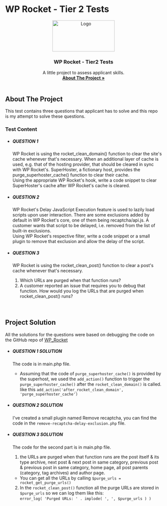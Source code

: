 # WP Rocket - Tier 2 Tests
<p align="center">
  <a href="https://docs.wp-rocket.me/">
    <img src="https://d33v4339jhl8k0.cloudfront.net/docs/assets/5415e7bfe4b01e2a68fe8243/images/60dc6f558556b07a2884aed1/wp-rocket-logo-dark@2.png" alt="Logo" width="200" height="100">
  </a>

  <h3 align="center">WP Rocket - Tier2 Tests</h3>

  <p align="center">
    A little project to assess applicant skills.
    <br />
    <a href="#about-the-project"><strong> About The Project »</strong></a>
    <br />
    <br />
  </p>
</p>

<!-- ABOUT THE PROJECT -->

## About The Project

This test contains three questions that applicant has to solve and this repo is my attempt to solve these questions.

### Test Content
- ##### QUESTION 1

  WP Rocket is using the rocket_clean_domain() function to clear the site's cache whenever that's necessary.
  When an additional layer of cache is used, e.g. that of the hosting provider, that should be cleared in sync with WP Rocket's.
  SuperHoster, a fictionary host, provides the purge_superhoster_cache() function to clear their cache.
  <br />
  Using the appropriate WP Rocket's hook, write a code snippet to clear SuperHoster's cache after WP Rocket's cache is cleared.

- ##### QUESTION 2
  WP Rocket's Delay JavaScript Execution feature is used to lazily load scripts upon user interaction.
  There are some exclusions added by default in WP Rocket's core, one of them being recaptcha/api.js.
  A customer wants that script to be delayed, i.e. removed from the list of built-in exclusions. 
  <br />
  Using WP Rocket's respective filter, write a code snippet or a small plugin to remove that exclusion and allow the delay of the script.

- ##### QUESTION 3
  WP Rocket is using the rocket_clean_post() function to clear a post's cache whenever that's necessary.
  <br />
  1. Which URLs are purged when that function runs?
  2. A customer reported an issue that requires you to debug that function. How would you log the URLs that are purged when rocket_clean_post() runs?
  <br />
  <br />

<!-- PROJECT SOLUTION -->
## Project Solution 
All the solutions for the questions were based on debugging the code on the GitHub repo of <a href="https://github.com/wp-media/wp-rocket">WP_Rocket</a>

- ##### QUESTION 1 SOLUTION
  The code is in main.php file.
  - Assuming that the code of ``` purge_superhoster_cache() ``` is provided by the superhost, we used the ``` add_action() ``` function to trigger the ``` purge_superhoster_cache() ``` after the ``` rocket_clean_domain() ``` is called.
  like this ``` add_action('after_rocket_clean_domain', 'purge_superhoster_cache') ```

- ##### QUESTION 2 SOLUTION
  I've created a small plugin named Remove recaptcha, you can find the code in the ``` remove-recaptcha-delay-exclusion.php ``` file.

- ##### QUESTION 3 SOLUTION
  The code for the second part is in main.php file.
  1. the URLs are purged when that function runs are the post itself & its type archive, next post & next post in same category, previous post & previous post in same category, home page, all post parents (category, tag archives) and author page.
  - You can get all the URLs by calling ``` $purge_urls = rocket_get_purge_urls() ```

  2. In the ``` rocket_clean_post() ``` function all the purge URLs are stored in ``` $purge_urls ``` so we can log them like this: <br/>
  ``` error_log( 'Purged URLs: ' . implode( ', ', $purge_urls ) ) ```
